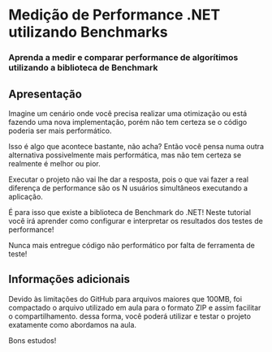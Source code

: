 # Medição de Performance .NET utilizando Benchmarks

### Aprenda a medir e comparar performance de algorítimos utilizando a biblioteca de Benchmark

## Apresentação
Imagine um cenário onde você precisa realizar uma otimização ou está fazendo uma nova implementação, porém não tem certeza se o código poderia ser mais performático.

Isso é algo que acontece bastante, não acha? 
Então você pensa numa outra alternativa possivelmente mais performática, mas não tem certeza se realmente é melhor ou pior.

Executar o projeto não vai lhe dar a resposta, pois o que vai fazer a real diferença de performance são os N usuários simultâneos executando a aplicação.

É para isso que existe a biblioteca de Benchmark do .NET!
Neste tutorial você irá aprender como configurar e interpretar os resultados dos testes de performance!

Nunca mais entregue código não performático por falta de ferramenta de teste!

## Informações adicionais

Devido às limitações do GitHub para arquivos maiores que 100MB, foi compactado o arquivo utilizado em aula para o formato ZIP e assim facilitar o compartilhamento. dessa forma, você poderá utilizar e testar o projeto exatamente como abordamos na aula.

Bons estudos!
